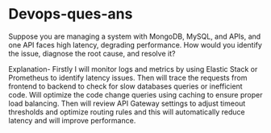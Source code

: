 # Devops-ques-ans

Suppose you are managing a system with MongoDB, MySQL, and APIs, and one API faces high latency, degrading performance. How would you identify the issue, diagnose the root cause, and resolve it?

Explanation- Firstly I will monitor logs and metrics by using Elastic Stack or Prometheus to identify latency issues. Then will trace the requests from frontend to backend to check for slow databases queries or inefficient code. Will optimize the code change queries using caching to ensure proper load balancing. Then will review API Gateway settings to adjust timeout thresholds and optimize routing rules and this will automatically reduce latency and will improve performance.
